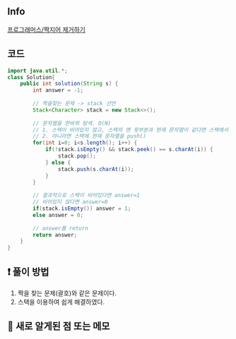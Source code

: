 ## Info
<a href="https://school.programmers.co.kr/learn/courses/30/lessons/12973" rel="nofollow">프로그래머스/짝지어 제거하기</a>
## 코드
```java
import java.util.*;
class Solution{
    public int solution(String s) {
        int answer = -1;
        
        // 짝을찾는 문제 -> stack 선언
        Stack<Character> stack = new Stack<>();
        
        // 문자열을 한바퀴 탐색. O(N) 
        // 1. 스택이 비어있지 않고, 스택의 맨 윗부분과 현재 문자열이 같다면 스택에서 pop()
        // 2. 아니라면 스택에 현재 문자열을 push()
        for(int i=0; i<s.length(); i++) {
            if(!stack.isEmpty() && stack.peek() == s.charAt(i)) {
                stack.pop();
            } else {
                stack.push(s.charAt(i));
            }
        }
        
        // 결과적으로 스택이 비어있다면 answer=1
        // 비어있지 않다면 answer=0
        if(stack.isEmpty()) answer = 1;
        else answer = 0;
        
        // answer를 return
        return answer;
    }
}
```

## ❗ 풀이 방법

1. 짝을 찾는 문제(괄호)와 같은 문제이다.
2. 스택을 이용하여 쉽게 해결하였다.


## 🙂 새로 알게된 점 또는 메모
